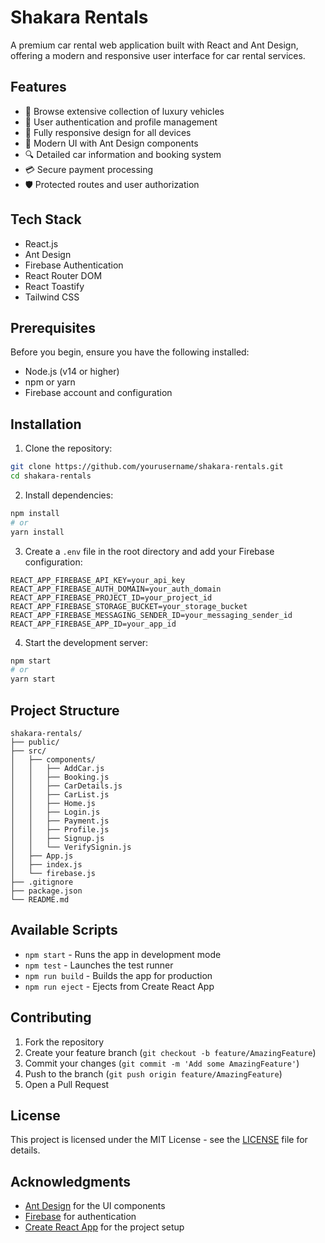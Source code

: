 # Shakara Rentals

A premium car rental web application built with React and Ant Design, offering a modern and responsive user interface for car rental services.

## Features

- 🚗 Browse extensive collection of luxury vehicles
- 🔐 User authentication and profile management
- 📱 Fully responsive design for all devices
- 🎨 Modern UI with Ant Design components
- 🔍 Detailed car information and booking system
- 💳 Secure payment processing
- 🛡️ Protected routes and user authorization

## Tech Stack

- React.js
- Ant Design
- Firebase Authentication
- React Router DOM
- React Toastify
- Tailwind CSS

## Prerequisites

Before you begin, ensure you have the following installed:

- Node.js (v14 or higher)
- npm or yarn
- Firebase account and configuration

## Installation

1. Clone the repository:

```bash
git clone https://github.com/yourusername/shakara-rentals.git
cd shakara-rentals
```

2. Install dependencies:

```bash
npm install
# or
yarn install
```

3. Create a `.env` file in the root directory and add your Firebase configuration:

```env
REACT_APP_FIREBASE_API_KEY=your_api_key
REACT_APP_FIREBASE_AUTH_DOMAIN=your_auth_domain
REACT_APP_FIREBASE_PROJECT_ID=your_project_id
REACT_APP_FIREBASE_STORAGE_BUCKET=your_storage_bucket
REACT_APP_FIREBASE_MESSAGING_SENDER_ID=your_messaging_sender_id
REACT_APP_FIREBASE_APP_ID=your_app_id
```

4. Start the development server:

```bash
npm start
# or
yarn start
```

## Project Structure

```
shakara-rentals/
├── public/
├── src/
│   ├── components/
│   │   ├── AddCar.js
│   │   ├── Booking.js
│   │   ├── CarDetails.js
│   │   ├── CarList.js
│   │   ├── Home.js
│   │   ├── Login.js
│   │   ├── Payment.js
│   │   ├── Profile.js
│   │   ├── Signup.js
│   │   └── VerifySignin.js
│   ├── App.js
│   ├── index.js
│   └── firebase.js
├── .gitignore
├── package.json
└── README.md
```

## Available Scripts

- `npm start` - Runs the app in development mode
- `npm test` - Launches the test runner
- `npm run build` - Builds the app for production
- `npm run eject` - Ejects from Create React App

## Contributing

1. Fork the repository
2. Create your feature branch (`git checkout -b feature/AmazingFeature`)
3. Commit your changes (`git commit -m 'Add some AmazingFeature'`)
4. Push to the branch (`git push origin feature/AmazingFeature`)
5. Open a Pull Request

## License

This project is licensed under the MIT License - see the [LICENSE](LICENSE) file for details.

## Acknowledgments

- [Ant Design](https://ant.design/) for the UI components
- [Firebase](https://firebase.google.com/) for authentication
- [Create React App](https://create-react-app.dev/) for the project setup

